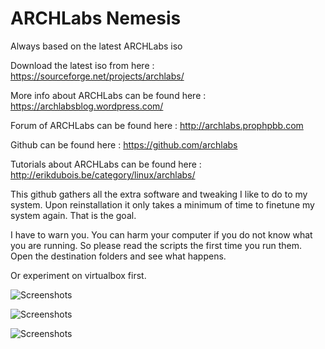 # ARCHLabs Nemesis

Always based on the latest ARCHLabs iso

Download the latest iso from here : https://sourceforge.net/projects/archlabs/

More info about ARCHLabs can be found here : https://archlabsblog.wordpress.com/

Forum of ARCHLabs can be found here : http://archlabs.prophpbb.com

Github can be found here : https://github.com/archlabs

Tutorials about ARCHLabs can be found here : http://erikdubois.be/category/linux/archlabs/

This github gathers all the extra software and tweaking I like to do to my system.
Upon reinstallation it only takes a minimum of time to finetune my system again.
That is the goal.

I have to warn you. You can harm your computer if you do not know what you are running.
So please read the scripts the first time you run them. Open the destination folders and
see what happens.

Or experiment on virtualbox first.

![Screenshots](http://i.imgur.com/lUnL4vg.png)



![Screenshots](http://i.imgur.com/QK0wB8t.png)



![Screenshots](http://i.imgur.com/1vZpnf4.png)
